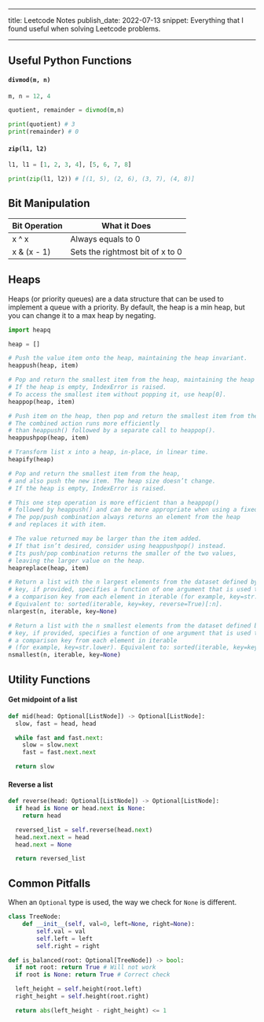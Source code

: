 <!-- deno-fmt-ignore-file -->

---

title: Leetcode Notes
publish_date: 2022-07-13
snippet: Everything that I found useful when solving Leetcode problems.

---

## Useful Python Functions

#### `divmod(m, n)`

```python
m, n = 12, 4

quotient, remainder = divmod(m,n)

print(quotient) # 3
print(remainder) # 0
```

#### `zip(l1, l2)`

```python
l1, l1 = [1, 2, 3, 4], [5, 6, 7, 8]

print(zip(l1, l2)) # [(1, 5), (2, 6), (3, 7), (4, 8)]
```

## Bit Manipulation

| Bit Operation | What it Does                     |
| ------------- | -------------------------------- |
| x ^ x         | Always equals to 0               |
| x & (x - 1)   | Sets the rightmost bit of x to 0 |

## Heaps

Heaps (or priority queues) are a data structure that can be used to implement a queue with a priority. By default, the heap is a min heap, but you can change it to a max heap by negating.

```python
import heapq

heap = []

# Push the value item onto the heap, maintaining the heap invariant.
heappush(heap, item)

# Pop and return the smallest item from the heap, maintaining the heap invariant.
# If the heap is empty, IndexError is raised.
# To access the smallest item without popping it, use heap[0].
heappop(heap, item)

# Push item on the heap, then pop and return the smallest item from the heap.
# The combined action runs more efficiently
# than heappush() followed by a separate call to heappop().
heappushpop(heap, item)

# Transform list x into a heap, in-place, in linear time.
heapify(heap)

# Pop and return the smallest item from the heap,
# and also push the new item. The heap size doesn’t change.
# If the heap is empty, IndexError is raised.

# This one step operation is more efficient than a heappop()
# followed by heappush() and can be more appropriate when using a fixed-size heap.
# The pop/push combination always returns an element from the heap
# and replaces it with item.

# The value returned may be larger than the item added.
# If that isn’t desired, consider using heappushpop() instead.
# Its push/pop combination returns the smaller of the two values,
# leaving the larger value on the heap.
heapreplace(heap, item)

# Return a list with the n largest elements from the dataset defined by iterable.
# key, if provided, specifies a function of one argument that is used to extract
# a comparison key from each element in iterable (for example, key=str.lower).
# Equivalent to: sorted(iterable, key=key, reverse=True)[:n].
nlargest(n, iterable, key=None)

# Return a list with the n smallest elements from the dataset defined by iterable.
# key, if provided, specifies a function of one argument that is used to extract
# a comparison key from each element in iterable
# (for example, key=str.lower). Equivalent to: sorted(iterable, key=key)[:n].
nsmallest(n, iterable, key=None)
```

## Utility Functions

#### Get midpoint of a list

```python
def mid(head: Optional[ListNode]) -> Optional[ListNode]:
  slow, fast = head, head

  while fast and fast.next:
    slow = slow.next
    fast = fast.next.next

  return slow
```

#### Reverse a list

```python
def reverse(head: Optional[ListNode]) -> Optional[ListNode]:
  if head is None or head.next is None:
    return head

  reversed_list = self.reverse(head.next)
  head.next.next = head
  head.next = None

  return reversed_list
```

## Common Pitfalls

When an `Optional` type is used, the way we check for `None` is different.

```python
class TreeNode:
    def __init__(self, val=0, left=None, right=None):
        self.val = val
        self.left = left
        self.right = right

def is_balanced(root: Optional[TreeNode]) -> bool:
  if not root: return True # Will not work
  if root is None: return True # Correct check

  left_height = self.height(root.left)
  right_height = self.height(root.right)

  return abs(left_height - right_height) <= 1
```
